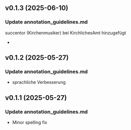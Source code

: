 ## v0.1.3 (2025-06-10)
### Update annotation_guidelines.md
  succentor (Kirchenmusiker) bei KirchlichesAmt hinzugefügt
  
  -
  
## v0.1.2 (2025-05-27)
### Update annotation_guidelines.md
  - sprachliche Verbesserung
  
## v0.1.1 (2025-05-27)
### Update annotation_guidelines.md
  - Minor spelling fix
  
